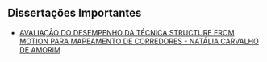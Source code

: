 
## Dissertações Importantes

- [AVALIAÇÃO DO DESEMPENHO DA TÉCNICA STRUCTURE FROM MOTION PARA MAPEAMENTO DE CORREDORES - NATÁLIA CARVALHO DE AMORIM](R-D-NATALIACARVALHODEAMORIM.pdf)


